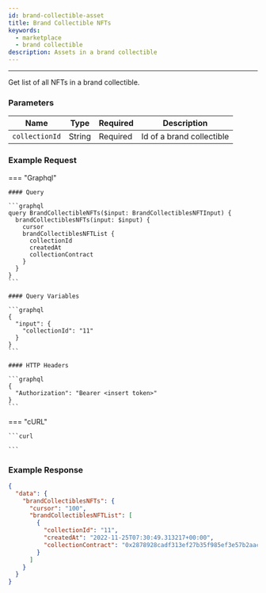 ```yaml
---
id: brand-collectible-asset
title: Brand Collectible NFTs
keywords:
  - marketplace
  - brand collectible
description: Assets in a brand collectible
---
```


---

Get list of all NFTs in a brand collectible.

### Parameters

| Name           | Type   | Required | Description               |
| -------------- | ------ | -------- | ------------------------- |
| `collectionId` | String | Required | Id of a brand collectible |

### Example Request

=== "Graphql"

    #### Query

    ```graphql
    query BrandCollectibleNFTs($input: BrandCollectiblesNFTInput) {
      brandCollectiblesNFTs(input: $input) {
        cursor
        brandCollectiblesNFTList {
          collectionId
          createdAt
          collectionContract
        }
      }
    }
    ```

    #### Query Variables

    ```graphql
    {
      "input": {
        "collectionId": "11"
      }
    }
    ```

    #### HTTP Headers

    ```graphql
    {
      "Authorization": "Bearer <insert token>"
    }
    ```

=== "cURL"

    ```curl

    ```

### Example Response

```json
{
  "data": {
    "brandCollectiblesNFTs": {
      "cursor": "100",
      "brandCollectiblesNFTList": [
        {
          "collectionId": "11",
          "createdAt": "2022-11-25T07:30:49.313217+00:00",
          "collectionContract": "0x2878928cadf313ef27b35f985ef3e57b2aac7f4d"
        }
      ]
    }
  }
}
```
